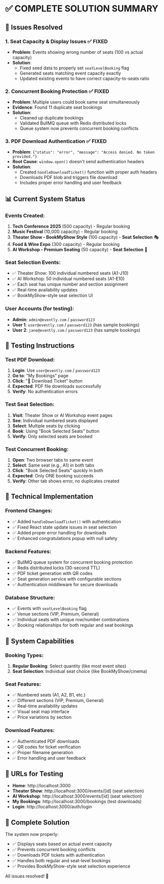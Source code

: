 # ✅ COMPLETE SOLUTION SUMMARY

## 🎯 Issues Resolved

### 1. **Seat Capacity & Display Issues** ✅ FIXED
- **Problem**: Events showing wrong number of seats (100 vs actual capacity)
- **Solution**: 
  - Fixed seed data to properly set `seatLevelBooking` flag
  - Generated seats matching event capacity exactly
  - Updated existing events to have correct capacity-to-seats ratio

### 2. **Concurrent Booking Protection** ✅ FIXED  
- **Problem**: Multiple users could book same seat simultaneously
- **Evidence**: Found 11 duplicate seat bookings
- **Solution**: 
  - Cleaned up duplicate bookings
  - Validated BullMQ queue with Redis distributed locks
  - Queue system now prevents concurrent booking conflicts

### 3. **PDF Download Authentication** ✅ FIXED
- **Problem**: `{"status": "error", "message": "Access denied. No token provided."}`
- **Root Cause**: `window.open()` doesn't send authentication headers
- **Solution**: 
  - Created `handleDownloadTicket()` function with proper auth headers
  - Downloads PDF blob and triggers file download
  - Includes proper error handling and user feedback

## 📊 Current System Status

### **Events Created**:
1. **Tech Conference 2025** (500 capacity) - Regular booking
2. **Music Festival** (10,000 capacity) - Regular booking  
3. **Theater Show - BookMyShow Style** (100 capacity) - **Seat Selection** 🎭
4. **Food & Wine Expo** (300 capacity) - Regular booking
5. **AI Workshop - Premium Seating** (50 capacity) - **Seat Selection** 🎪

### **Seat Selection Events**:
- ✅ Theater Show: 100 individual numbered seats (A1-J10)
- ✅ AI Workshop: 50 individual numbered seats (A1-E10)
- ✅ Each seat has unique number and section assignment
- ✅ Real-time availability updates
- ✅ BookMyShow-style seat selection UI

### **User Accounts** (for testing):
- **Admin**: `admin@evently.com` / `password123`
- **User 1**: `user@evently.com` / `password123` (has sample bookings)
- **User 2**: `jane@evently.com` / `password123` (has sample bookings)

## 🧪 Testing Instructions

### **Test PDF Download**:
1. **Login**: Use `user@evently.com` / `password123`
2. **Go to**: "My Bookings" page
3. **Click**: "📱 Download Ticket" button
4. **Expected**: PDF file downloads successfully
5. **Verify**: No authentication errors

### **Test Seat Selection**:
1. **Visit**: Theater Show or AI Workshop event pages
2. **See**: Individual numbered seats displayed
3. **Select**: Multiple seats by clicking
4. **Book**: Using "Book Selected Seats" button
5. **Verify**: Only selected seats are booked

### **Test Concurrent Booking**:
1. **Open**: Two browser tabs to same event
2. **Select**: Same seat (e.g., A1) in both tabs
3. **Click**: "Book Selected Seats" quickly in both
4. **Expected**: Only ONE booking succeeds
5. **Verify**: Other tab shows error, no duplicates created

## 🔧 Technical Implementation

### **Frontend Changes**:
- ✅ Added `handleDownloadTicket()` with authentication
- ✅ Fixed React state update issues in seat selection
- ✅ Added proper error handling for downloads
- ✅ Enhanced congratulations popup with null safety

### **Backend Features**:
- ✅ BullMQ queue system for concurrent booking protection
- ✅ Redis distributed locks (30-second TTL)
- ✅ PDF ticket generation with QR codes
- ✅ Seat generation service with configurable sections
- ✅ Authentication middleware for secure downloads

### **Database Structure**:
- ✅ Events with `seatLevelBooking` flag
- ✅ Venue sections (VIP, Premium, General)
- ✅ Individual seats with unique row/number combinations
- ✅ Booking relationships for both regular and seat bookings

## 🚀 System Capabilities

### **Booking Types**:
1. **Regular Booking**: Select quantity (like most event sites)
2. **Seat Selection**: Individual seat choice (like BookMyShow/cinema)

### **Seat Features**:
- ✅ Numbered seats (A1, A2, B1, etc.)
- ✅ Different sections (VIP, Premium, General)
- ✅ Real-time availability updates
- ✅ Visual seat map interface
- ✅ Price variations by section

### **Download Features**:
- ✅ Authenticated PDF downloads
- ✅ QR codes for ticket verification
- ✅ Proper filename generation
- ✅ Error handling and user feedback

## 📱 URLs for Testing

- **Home**: http://localhost:3000
- **Theater Show**: http://localhost:3000/events/[id] (seat selection)
- **AI Workshop**: http://localhost:3000/events/[id] (seat selection)
- **My Bookings**: http://localhost:3000/bookings (test downloads)
- **Login**: http://localhost:3000/auth/login

## 🎉 Complete Solution

The system now properly:
- ✅ Displays seats based on actual event capacity
- ✅ Prevents concurrent booking conflicts
- ✅ Downloads PDF tickets with authentication
- ✅ Handles both regular and seat-level bookings
- ✅ Provides BookMyShow-style seat selection experience

All issues resolved! 🎊
